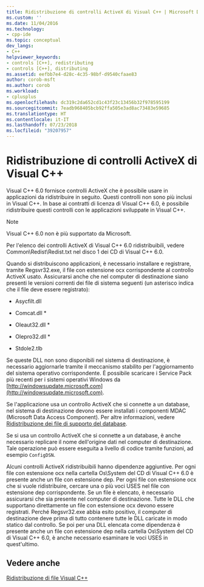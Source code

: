 ```yaml
---
title: Ridistribuzione di controlli ActiveX di Visual C++ | Microsoft Docs
ms.custom: ''
ms.date: 11/04/2016
ms.technology:
- cpp-ide
ms.topic: conceptual
dev_langs:
- C++
helpviewer_keywords:
- controls [C++], redistributing
- controls [C++], distributing
ms.assetid: eefbb7e4-d28c-4c35-98bf-d9540cfaae83
author: corob-msft
ms.author: corob
ms.workload:
- cplusplus
ms.openlocfilehash: dc319c2da652cd1c43f23c13456b32f978595199
ms.sourcegitcommit: 7eadb968405bcb92ffa505e3ad8ac73483e59685
ms.translationtype: HT
ms.contentlocale: it-IT
ms.lasthandoff: 07/23/2018
ms.locfileid: "39207957"
---
```

# <a name="redistributing-visual-c-activex-controls"></a>Ridistribuzione di controlli ActiveX di Visual C++
Visual C++ 6.0 fornisce controlli ActiveX che è possibile usare in applicazioni da ridistribuire in seguito. Questi controlli non sono più inclusi in Visual C++. In base ai contratti di licenza di Visual C++ 6.0, è possibile ridistribuire questi controlli con le applicazioni sviluppate in Visual C++.  
  
> [!NOTE]
>  Visual C++ 6.0 non è più supportato da Microsoft.  
  
 Per l'elenco dei controlli ActiveX di Visual C++ 6.0 ridistribuibili, vedere Common\Redist\Redist.txt nel disco 1 dei CD di Visual C++ 6.0.  
  
 Quando si distribuiscono applicazioni, è necessario installare e registrare, tramite Regsvr32.exe, il file con estensione ocx corrispondente al controllo ActiveX usato. Assicurarsi anche che nel computer di destinazione siano presenti le versioni correnti dei file di sistema seguenti (un asterisco indica che il file deve essere registrato):  
  
-   Asycfilt.dll  
  
-   Comcat.dll \*  
  
-   Oleaut32.dll \*  
  
-   Olepro32.dll \*  
  
-   Stdole2.tlb  
  
 Se queste DLL non sono disponibili nel sistema di destinazione, è necessario aggiornarle tramite il meccanismo stabilito per l'aggiornamento del sistema operativo corrispondente. È possibile scaricare i Service Pack più recenti per i sistemi operativi Windows da [http://windowsupdate.microsoft.com](http://windowsupdate.microsoft.com).  
  
 Se l'applicazione usa un controllo ActiveX che si connette a un database, nel sistema di destinazione devono essere installati i componenti MDAC (Microsoft Data Access Component). Per altre informazioni, vedere [Ridistribuzione dei file di supporto del database](../ide/redistributing-database-support-files.md).  
  
 Se si usa un controllo ActiveX che si connette a un database, è anche necessario replicare il nome dell'origine dati nel computer di destinazione. Tale operazione può essere eseguita a livello di codice tramite funzioni, ad esempio `ConfigDSN`.  
  
 Alcuni controlli ActiveX ridistribuibili hanno dipendenze aggiuntive. Per ogni file con estensione ocx nella cartella Os\System del CD di Visual C++ 6.0 è presente anche un file con estensione dep. Per ogni file con estensione ocx che si vuole ridistribuire, cercare una o più voci USES nel file con estensione dep corrispondente. Se un file è elencato, è necessario assicurarsi che sia presente nel computer di destinazione. Tutte le DLL che supportano direttamente un file con estensione ocx devono essere registrati. Perché Regsvr32.exe abbia esito positivo, il computer di destinazione deve prima di tutto contenere tutte le DLL caricate in modo statico dal controllo. Se poi per una DLL elencata come dipendenza è presente anche un file con estensione dep nella cartella Os\System del CD di Visual C++ 6.0, è anche necessario esaminare le voci USES in quest'ultimo.  
  
## <a name="see-also"></a>Vedere anche  
 [Ridistribuzione di file Visual C++](../ide/redistributing-visual-cpp-files.md)